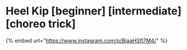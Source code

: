 # Heel Kip \[beginner] \[intermediate] \[choreo trick]

{% embed url="https://www.instagram.com/p/BjaaHSfl7M4/" %}
